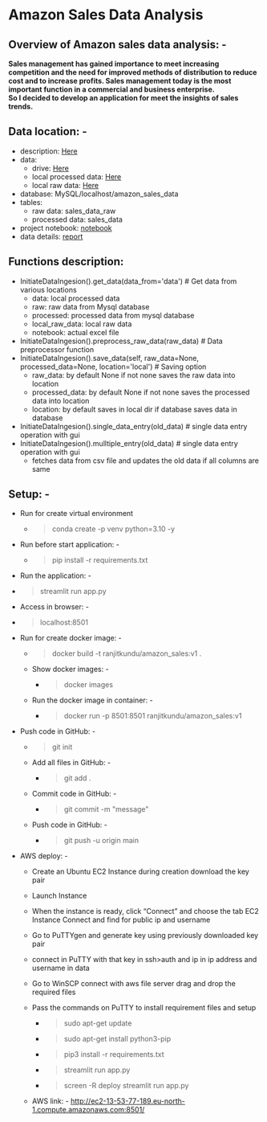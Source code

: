 # Amazon Sales Data Analysis

## Overview of Amazon sales data analysis: -  
**Sales management has gained importance to meet increasing competition and the need for improved methods of distribution to reduce cost and to increase profits. Sales management today is the most important function in a commercial and business enterprise.**  
**So I decided to develop an application for meet the insights  of sales trends.**   

## Data location: -  
- description: [Here](https://drive.google.com/file/d/1fK7DM6WZjh7lBANXlqdkDjojOMdRDqbs/view)  
- data:
  - drive: [Here](https://drive.google.com/file/d/1fK7DM6WZjh7lBANXlqdkDjojOMdRDqbs/view)
  - local processed data: [Here](artifacts/data.csv)
  - local raw data: [Here](artifacts/raw_data.csv)
- database: MySQL/localhost/amazon_sales_data  
- tables:  
  - raw data: sales_data_raw  
  - processed data: sales_data  
- project notebook: [notebook](notebook_amazon_sales/EDA.ipynb)  
- data details: [report](notebook_amazon_sales/report.html)  

## Functions description:
  - InitiateDataIngesion().get_data(data_from='data') # Get data from various locations
    - data: local processed data
    - raw: raw data from Mysql database
    - processed: processed data from mysql database
    - local_raw_data: local raw data
    - notebook: actual excel file
  - InitiateDataIngesion().preprocess_raw_data(raw_data) # Data preprocessor function
  - InitiateDataIngesion().save_data(self, raw_data=None, processed_data=None, location='local') # Saving option
    - raw_data: by default None if not none saves the raw data into location
    - processed_data: by default None if not none saves the processed data into location
    - location: by default saves in local dir if database saves data in database
  - InitiateDataIngesion().single_data_entry(old_data) # single data entry operation with gui
  - InitiateDataIngesion().mulltiple_entry(old_data) # single data entry operation with gui
    - fetches data from csv file and updates the old data if all columns are same

## Setup: -
  - Run for create virtual environment
    - > conda create -p venv python=3.10 -y
  - Run before start application: -
    - > pip install -r requirements.txt
  - Run the application: -
  - > streamlit run app.py
  - Access in browser: -
  - > localhost:8501
  - Run for create docker image: -
    - > docker build -t ranjitkundu/amazon_sales:v1 .
    - Show docker images: -
      - > docker images
    - Run the docker image in container: - 
      - > docker run -p 8501:8501 ranjitkundu/amazon_sales:v1
  - Push code in GitHub: -
    - > git init
    - Add all files in GitHub: -
      - > git add .
    - Commit code in GitHub: -
      - > git commit -m "message"
    - Push code in GitHub: -
      - > git push -u origin main
- AWS deploy: -
  -  Create an Ubuntu EC2 Instance during creation download the key pair
  -  Launch Instance
  -  When the instance is ready, click “Connect” and choose the tab EC2 Instance Connect and find for public ip and username
  -  Go to PuTTYgen and generate key using previously downloaded key pair
  - connect in PuTTY with that key in ssh>auth and ip in ip address and username in data
  - Go to WinSCP connect with aws file server drag and drop the required files
  - Pass the commands on PuTTY to install requirement files and setup
    - > sudo apt-get update
    - > sudo apt-get install python3-pip
    - > pip3 install -r requirements.txt
    - > streamlit run app.py
    - > screen -R deploy streamlit run app.py
  
  - AWS link: - http://ec2-13-53-77-189.eu-north-1.compute.amazonaws.com:8501/
